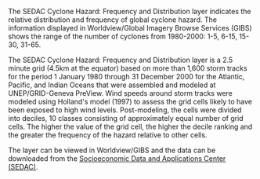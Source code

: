 The SEDAC Cyclone Hazard: Frequency and Distribution layer indicates the relative distribution and frequency of global cyclone hazard. The information displayed in Worldview/Global Imagery Browse Services (GIBS) shows the range of the number of cyclones from 1980-2000: 1-5, 6-15, 15-30, 31-65.

The SEDAC Cyclone Hazard: Frequency and Distribution layer is a 2.5 minute grid (4.5km at the equator) based on more than 1,600 storm tracks for the period 1 January 1980 through 31 December 2000 for the Atlantic, Pacific, and Indian Oceans that were assembled and modeled at UNEP/GRID-Geneva PreView. Wind speeds around storm tracks were modeled using Holland's model (1997) to assess the grid cells likely to have been exposed to high wind levels. Post-modeling, the cells were divided into deciles, 10 classes consisting of approximately equal number of grid cells. The higher the value of the grid cell, the higher the decile ranking and the greater the frequency of the hazard relative to other cells.

The layer can be viewed in Worldview/GIBS and the data can be downloaded from the [Socioeconomic Data and Applications Center (SEDAC)](http://sedac.ciesin.columbia.edu/data/set/ndh-cyclone-hazard-frequency-distribution).
